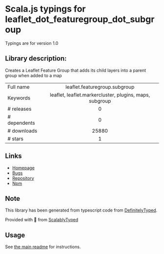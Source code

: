 
# Scala.js typings for leaflet_dot_featuregroup_dot_subgroup

Typings are for version 1.0

## Library description:
Creates a Leaflet Feature Group that adds its child layers into a parent group when added to a map

|                    |                 |
| ------------------ | :-------------: |
| Full name          | leaflet.featuregroup.subgroup |
| Keywords           | leaflet, leaflet.markercluster, plugins, maps, subgroup |
| # releases         | 0 |
| # dependents       | 0 |
| # downloads        | 25880 |
| # stars            | 1 |

## Links
- [Homepage](https://github.com/ghybs/Leaflet.FeatureGroup.SubGroup#readme)
- [Bugs](https://github.com/ghybs/Leaflet.FeatureGroup.SubGroup/issues)
- [Repository](https://github.com/ghybs/Leaflet.FeatureGroup.SubGroup)
- [Npm](https://www.npmjs.com/package/leaflet.featuregroup.subgroup)
    


## Note
This library has been generated from typescript code from [DefinitelyTyped](https://definitelytyped.org).

Provided with :purple_heart: from [ScalablyTyped](https://github.com/oyvindberg/ScalablyTyped)

## Usage
See [the main readme](../../readme.md) for instructions.



